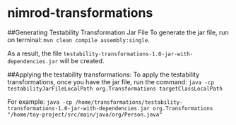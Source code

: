 # nimrod-transformations

##Generating Testability Transformation Jar File
To generate the jar file, run on terminal: `mvn clean compile assembly:single`. 

As a result, the file `testability-transformations-1.0-jar-with-dependencies.jar` will be created.

##Applying the testability transformations:
To apply the testability transformations, once you have the jar file, run the command: 
`java -cp testabilityJarFileLocalPath org.Transformations targetClassLocalPath`

For example:
`java -cp /home/transformations/testability-transformations-1.0-jar-with-dependencies.jar org.Transformations "/home/toy-project/src/main/java/org/Person.java"`